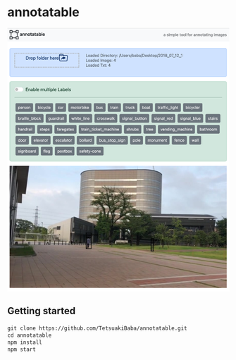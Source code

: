 # annotatable

![teaser](teaser.png)

## Getting started
```
git clone https://github.com/TetsuakiBaba/annotatable.git
cd annotatable
npm install
npm start
```

